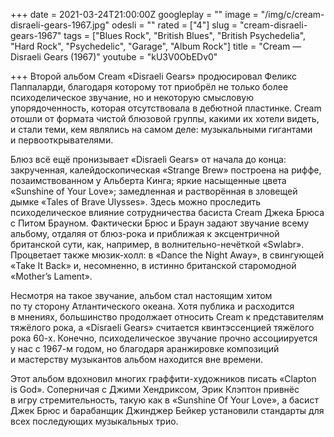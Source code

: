 +++
date = 2021-03-24T21:00:00Z
googleplay = ""
image = "/img/c/cream-disraeli-gears-1967.jpg"
odesli = ""
rated = ["4"]
slug = "cream-disraeli-gears-1967"
tags = ["Blues Rock", "British Blues", "British Psychedelia", "Hard Rock", "Psychedelic", "Garage", "Album Rock"]
title = "Cream — Disraeli Gears (1967)"
youtube = "kU3V0ObEDv0"

+++
Второй альбом Cream «Disraeli Gears» продюсировал Феликс Паппаларди, благодаря которому тот приобрёл не только более психоделическое звучание, но и некоторую смысловую упорядоченность, которая отсутствовала в дебютной пластинке. Cream отошли от формата чистой блюзовой группы, какими их хотели видеть, и стали теми, кем являлись на самом деле: музыкальными гигантами и первооткрывателями.

Блюз всё ещё пронизывает «Disraeli Gears» от начала до конца: закрученная, калейдоскопическая «Strange Brew» построена на риффе, позаимствованном у Альберта Кинга; яркие насыщенные цвета «Sunshine of Your Love»; замедленная и растворённая в зловещей дымке «Tales of Brave Ulysses». Здесь можно проследить психоделическое влияние сотрудничества басиста Cream Джека Брюса с Питом Брауном. Фактически Брюс и Браун задают звучание всему альбому, отдаляя от блюз-рока и приближая к эксцентричной британской сути, как, например, в волнительно-нечёткой «Swlabr». Процветает также мюзик-холл: в «Dance the Night Away», в свингующей «Take It Back» и, несомненно, в истинно британской старомодной «Mother’s Lament».

Несмотря на такое звучание, альбом стал настоящим хитом по ту сторону Атлантического океана. Хотя публика и расходится в мнениях, большинство продолжает относить Cream к представителям тяжёлого рока, а «Disraeli Gears» считается квинтэссенцией тяжёлого рока 60-х. Конечно, психоделическое звучание прочно ассоциируется у нас с 1967-м годом, но благодаря аранжировке композиций и мастерству музыкантов альбом находится вне времени.

Этот альбом вдохновил многих граффити-художников писать «Clapton is God». Соперничая с Джими Хендриксом, Эрик Клэптон привнёс в игру стремительность, такую как в «Sunshine Of Your Love», а басист Джек Брюс и барабанщик Джинджер Бейкер установили стандарты для всех последующих музыкальных трио.